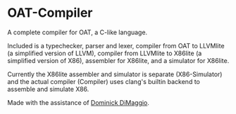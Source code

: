 # OAT-Compiler
A complete compiler for OAT, a C-like language.

Included is a typechecker, parser and lexer, compiler from OAT to LLVMlite (a simplified version of LLVM), compiler from LLVMlite to X86lite (a simplified version of X86), assembler for X86lite, and a simulator for X86lite.

Currently the X86lite assembler and simulator is separate (X86-Simulator) and the actual compiler (Compiler) uses clang's builtin backend to assemble and simulate X86.

Made with the assistance of [Dominick DiMaggio](https://github.com/njdom24).

